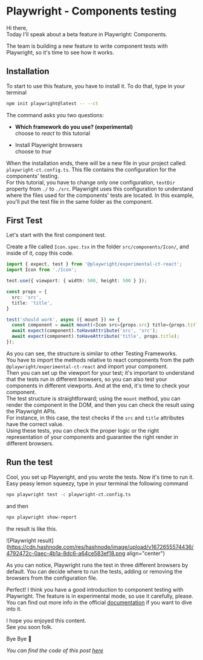 # Playwright - Components testing

Hi there,  
Today I'll speak about a beta feature in Playwright: Components.

The team is building a new feature to write component tests with Playwright, so it's time to see how it works.

## Installation

To start to use this feature, you have to install it. To do that, type in your terminal

```bash
npm init playwright@latest -- --ct
```

The command asks you two questions:

* **Which framework do you use? (experimental)**  
    choose to *react* to this tutorial
    
* Install Playwright browsers  
    choose to *true*
    

When the installation ends, there will be a new file in your project called: `playwright-ct.config.ts`. This file contains the configuration for the components' testing.  
For this tutorial, you have to change only one configuration, `testDir` property from `./` to `./src`. Playwright uses this configuration to understand where the files used for the components' tests are located. In this example, you'll put the test file in the same folder as the component.

## First Test

Let's start with the first component test.

Create a file called `Icon.spec.tsx` in the folder `src/components/Icon/`, and inside of it, copy this code.

```typescript
import { expect, test } from '@playwright/experimental-ct-react';
import Icon from './Icon';

test.use({ viewport: { width: 500, height: 500 } });

const props = {
  src: 'src',
  title: 'title',
}

test('should work', async ({ mount }) => {
  const component = await mount(<Icon src={props.src} title={props.title} />);
  await expect(component).toHaveAttribute('src', 'src');
  await expect(component).toHaveAttribute('title', props.title);
});
```

As you can see, the structure is similar to other Testing Frameworks.  
You have to import the methods relative to react components from the path `@playwright/experimental-ct-react` and import your component.  
Then you can set up the viewport for your test; it's important to understand that the tests run in different browsers, so you can also test your components in different viewports. And at the end, it's time to check your component.  
The test structure is straightforward; using the `mount` method, you can render the component in the DOM, and then you can check the result using the Playwright APIs.  
For instance, in this case, the test checks if the `src` and `title` attributes have the correct value.  
Using these tests, you can check the proper logic or the right representation of your components and guarantee the right render in different browsers.

## Run the test

Cool, you set up Playwright, and you wrote the tests. Now it's time to run it.  
Easy peasy lemon squeezy, type in your terminal the following command

```bash
npx playwright test -c playwright-ct.config.ts
```

and then

```bash
npx playwright show-report
```

the result is like this.

![Playwright result](https://cdn.hashnode.com/res/hashnode/image/upload/v1672655574436/4792472c-0aec-4b1a-8dc6-a64ce583ef18.png align="center")

As you can notice, Playwright runs the test in three different browsers by default. You can decide where to run the tests, adding or removing the browsers from the configuration file.

Perfect! I think you have a good introduction to component testing with Playwright. The feature is in experimental mode, so use it carefully, please.  
You can find out more info in the official [documentation](https://playwright.dev/docs/test-components) if you want to dive into it.

I hope you enjoyed this content.  
See you soon folk.

Bye Bye 👋

*You can find the code of this post* [*here*](https://github.com/Puppo/playwright-series/tree/06-components)